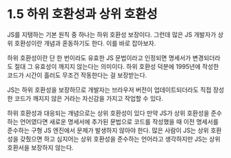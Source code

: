 # 1.5 하위 호환성과 상위 호환성
JS를 지탱하는 기본 원칙 중 하나는 하위 호환성 보장이다. 그런데 많은 JS 개발자가 상위 호환성이란 개념과 혼동하기도 한다. 이를 바로 잡아보자.

하위 호환성이란 단 한 번이라도 유효한 JS 문법이라고 인정되면 명세서가 변경되더라도 절대 그 유효성이 깨지지 않는다는 의미이다. 하위 호환성 덕분에 1995년에 작성한 코드가 시간이 흘러도 무조건 작동한다는 걸 보장받는다.

JS는 하위 호환성을 보장하므로 개발자는 브라우저 버전이 업데이트되더라도 직접 장성한 코드가 깨지지 않은 거라는 자신감을 가지고 작업할 수 있다.

하위 호환성과 대응되는 개념으로는 상위 호환성이 있다 만약 JS가 상위 호환성을 준수하는 언어였다면 새로운 명세서에 추가된 문법으로 코드를 작성했을 때 이전 명세서를 준수하는 구형 JS 엔진에서 문제가 발생하지 않아야 한다. 많은 사람이 JS는 상위 호환성을 갖췄으면 하고 심지어는 상위 호환성을 준수하는 언어라고 생각하지만 JS는 상위 호환서을 보장하지 않는다.